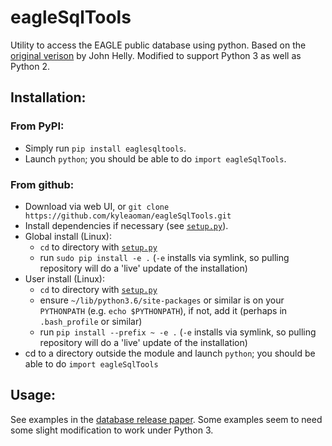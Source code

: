 # eagleSqlTools
Utility to access the EAGLE public database using python. Based on the [original verison](http://icc.dur.ac.uk/Eagle/Database/eagleSqlTools.py) by John Helly. Modified to support Python 3 as well as Python 2.

## Installation:

### From PyPI:

 - Simply run `pip install eaglesqltools`.
 - Launch `python`; you should be able to do `import eagleSqlTools`.

### From github:

 - Download via web UI, or `git clone https://github.com/kyleaoman/eagleSqlTools.git`
 - Install dependencies if necessary (see [`setup.py`](https://github.com/kyleaoman/eagleSqlTools/blob/master/setup.py)). 
 - Global install (Linux): 
   - `cd` to directory with [`setup.py`](https://github.com/kyleaoman/eagleSqlTools/blob/master/setup.py)
   - run `sudo pip install -e .` (`-e` installs via symlink, so pulling repository will do a 'live' update of the installation)
 - User install (Linux):
   - `cd` to directory with [`setup.py`](https://github.com/kyleaoman/eagleSqlTools/blob/master/setup.py)
   - ensure `~/lib/python3.6/site-packages` or similar is on your `PYTHONPATH` (e.g. `echo $PYTHONPATH`), if not, add it (perhaps in `.bash_profile` or similar)
   - run `pip install --prefix ~ -e .` (`-e` installs via symlink, so pulling repository will do a 'live' update of the installation)
 - cd to a directory outside the module and launch `python`; you should be able to do `import eagleSqlTools`
 
## Usage:

See examples in the [database release paper](https://arxiv.org/abs/1510.01320). Some examples seem to need some slight modification to work under Python 3.